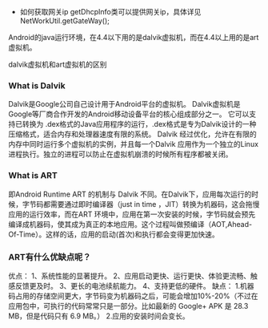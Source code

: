 * 如何获取网关ip
    getDhcpInfo类可以提供网关ip，具体详见 NetWorkUtil.getGateWay();



Android的java运行环境，在4.4以下用的是dalvik虚拟机，而在4.4以上用的是art虚拟机。

dalvik虚拟机和art虚拟机的区别

### What is Dalvik
Dalvik是Google公司自己设计用于Android平台的虚拟机。
Dalvik虚拟机是Google等厂商合作开发的Android移动设备平台的核心组成部分之一。
它可以支持已转换为 .dex格式的Java应用程序的运行，.dex格式是专为Dalvik设计的一种压缩格式，适合内存和处理器速度有限的系统。
Dalvik 经过优化，允许在有限的内存中同时运行多个虚拟机的实例，并且每一个Dalvik 应用作为一个独立的Linux 进程执行。独立的进程可以防止在虚拟机崩溃的时候所有程序都被关闭。


### What is ART
即Android Runtime
ART 的机制与 Dalvik 不同。在Dalvik下，应用每次运行的时候，字节码都需要通过即时编译器（just in time ，JIT）转换为机器码，这会拖慢应用的运行效率，而在ART 环境中，应用在第一次安装的时候，字节码就会预先编译成机器码，使其成为真正的本地应用。这个过程叫做预编译（AOT,Ahead-Of-Time）。这样的话，应用的启动(首次)和执行都会变得更加快速。


### ART有什么优缺点呢？
优点：
1、系统性能的显著提升。
2、应用启动更快、运行更快、体验更流畅、触感反馈更及时。
3、更长的电池续航能力。
4、支持更低的硬件。
缺点：
1.机器码占用的存储空间更大，字节码变为机器码之后，可能会增加10%-20%（不过在应用包中，可执行的代码常常只是一部分。比如最新的 Google+ APK 是 28.3 MB，但是代码只有 6.9 MB。）
2.应用的安装时间会变长。

